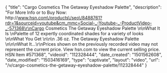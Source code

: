 {
    "title": "Cargo Cosmetics The Getaway Eyeshadow Palette",
    "description": "For More Info or to Buy Now: http:\/\/www.hsn.com\/products\/seo\/8488761?rdr=1&sourceid=youtube&cm_mmc=Social-_-Youtube-_-ProductVideo-_-571368\r\nCargo Cosmetics The Getaway Eyeshadow Palette  \n\nWhat It Is \nPalette of 12 expertly coordinated shades for a variety of looks \n\nWhat You Get \n\n\n    .36 oz. The Getaway Eyeshadow Palette \n\n\nWhat It...\r\nPrices shown on the previously recorded video may not represent the current price.  View hsn.com to view the current selling price. HSN Item #571368",
    "videoid": "112328444",
    "date_created": "1501562608",
    "date_modified": "1503416169",
    "type": "captivate",
    "layout": "video",
    "url": "\/v\/cargo-cosmetics-the-getaway-eyeshadow-palette\/112328444"
}